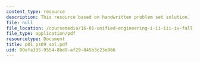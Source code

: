 ```yaml
---
content_type: resource
description: This resource based on handwritten problem set solution.
file: null
file_location: /coursemedia/16-01-unified-engineering-i-ii-iii-iv-fall-2005-spring-2006/00efa33595548bd9af29845b3c23e866_p01_ps09_sol.pdf
file_type: application/pdf
resourcetype: Document
title: p01_ps09_sol.pdf
uid: 00efa335-9554-8bd9-af29-845b3c23e866
---
```

